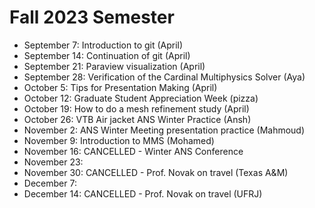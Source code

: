 # Fall 2023 Semester

- September 7: Introduction to git (April)
- September 14: Continuation of git (April)
- September 21: Paraview visualization (April)
- September 28: Verification of the Cardinal Multiphysics Solver (Aya)
- October 5: Tips for Presentation Making (April)
- October 12: Graduate Student Appreciation Week (pizza)
- October 19: How to do a mesh refinement study (April)
- October 26: VTB Air jacket ANS Winter Practice (Ansh)
- November 2: ANS Winter Meeting presentation practice (Mahmoud)
- November 9: Introduction to MMS (Mohamed)
- November 16: CANCELLED - Winter ANS Conference
- November 23:
- November 30: CANCELLED - Prof. Novak on travel (Texas A&M)
- December 7:
- December 14: CANCELLED - Prof. Novak on travel (UFRJ)
